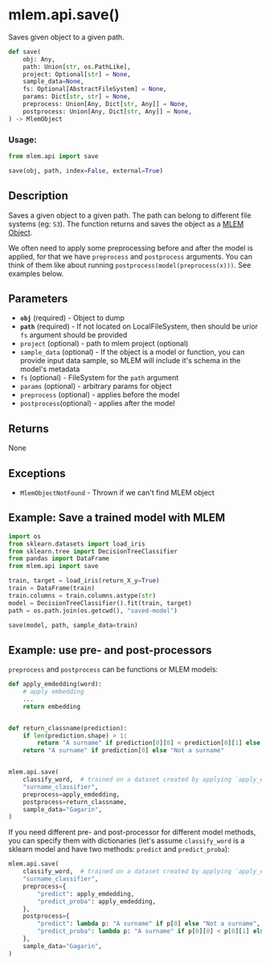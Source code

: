 # mlem.api.save()

Saves given object to a given path.

```py
def save(
    obj: Any,
    path: Union[str, os.PathLike],
    project: Optional[str] = None,
    sample_data=None,
    fs: Optional[AbstractFileSystem] = None,
    params: Dict[str, str] = None,
    preprocess: Union[Any, Dict[str, Any]] = None,
    postprocess: Union[Any, Dict[str, Any]] = None,
) -> MlemObject
```

### Usage:

```py
from mlem.api import save

save(obj, path, index=False, external=True)
```

## Description

Saves a given object to a given path. The path can belong to different file
systems (eg: `S3`). The function returns and saves the object as a
[MLEM Object](/doc/user-guide/basic-concepts#mlem-objects).

We often need to apply some preprocessing before and after the model is applied,
for that we have `preprocess` and `postprocess` arguments. You can think of them
like about running `postprocess(model(preprocess(x)))`. See examples below.

## Parameters

- **`obj`** (required) - Object to dump
- **`path`** (required) - If not located on LocalFileSystem, then should be
  urior `fs` argument should be provided
- `project` (optional) - path to mlem project (optional)
- `sample_data` (optional) - If the object is a model or function, you can
  provide input data sample, so MLEM will include it's schema in the model's
  metadata
- `fs` (optional) - FileSystem for the `path` argument
- `params` (optional) - arbitrary params for object
- `preprocess` (optional) - applies before the model
- `postprocess`(optional) - applies after the model

## Returns

None

## Exceptions

- `MlemObjectNotFound` - Thrown if we can't find MLEM object

## Example: Save a trained model with MLEM

```py
import os
from sklearn.datasets import load_iris
from sklearn.tree import DecisionTreeClassifier
from pandas import DataFrame
from mlem.api import save

train, target = load_iris(return_X_y=True)
train = DataFrame(train)
train.columns = train.columns.astype(str)
model = DecisionTreeClassifier().fit(train, target)
path = os.path.join(os.getcwd(), "saved-model")

save(model, path, sample_data=train)
```

## Example: use pre- and post-processors

`preprocess` and `postprocess` can be functions or MLEM models:

```py
def apply_emdedding(word):
    # apply embedding
    ...
    return embedding


def return_classname(prediction):
    if len(prediction.shape) > 1:
        return "A surname" if prediction[0][0] < prediction[0][1] else "Not a surname"
    return "A surname" if prediction[0] else "Not a surname"


mlem.api.save(
    classify_word,  # trained on a dataset created by applying `apply_emdedding`
    "surname_classifier",
    preprocess=apply_emdedding,
    postprocess=return_classname,
    sample_data="Gagarin",
)
```

If you need different pre- and post-processor for different model methods, you
can specify them with dictionaries (let's assume `classify_word` is a sklearn
model and have two methods: `predict` and `predict_proba`):

```py
mlem.api.save(
    classify_word,  # trained on a dataset created by applying `apply_emdedding`
    "surname_classifier",
    preprocess={
        "predict": apply_emdedding,
        "predict_proba": apply_emdedding,
    },
    postprocess={
        "predict": lambda p: "A surname" if p[0] else "Not a surname",
        "predict_proba": lambda p: "A surname" if p[0][0] < p[0][1] else "Not a surname",
    },
    sample_data="Gagarin",
)
```
